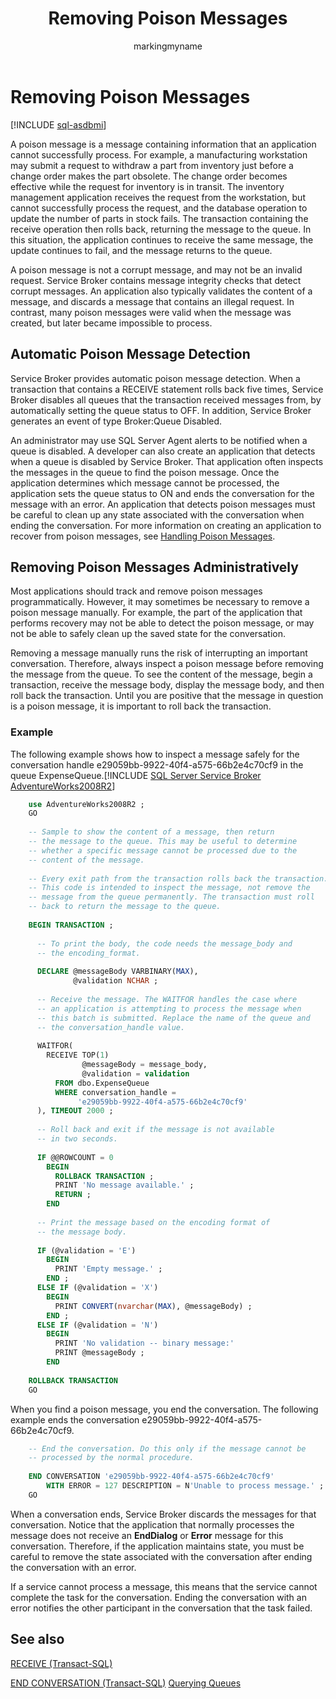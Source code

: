 ﻿---
title: Removing Poison Messages
description: "A poison message is a message containing information that an application cannot successfully process."
ms.prod: sql
ms.technology: configuration
ms.topic: conceptual
author: markingmyname
ms.author: maghan
ms.reviewer: mikeray
ms.date: "03/30/2022"
---

# Removing Poison Messages

[!INCLUDE [sql-asdbmi](../../includes/applies-to-version/sql-asdbmi.md)]

A poison message is a message containing information that an application cannot successfully process. For example, a manufacturing workstation may submit a request to withdraw a part from inventory just before a change order makes the part obsolete. The change order becomes effective while the request for inventory is in transit. The inventory management application receives the request from the workstation, but cannot successfully process the request, and the database operation to update the number of parts in stock fails. The transaction containing the receive operation then rolls back, returning the message to the queue. In this situation, the application continues to receive the same message, the update continues to fail, and the message returns to the queue.

A poison message is not a corrupt message, and may not be an invalid request. Service Broker contains message integrity checks that detect corrupt messages. An application also typically validates the content of a message, and discards a message that contains an illegal request. In contrast, many poison messages were valid when the message was created, but later became impossible to process.

## Automatic Poison Message Detection
Service Broker provides automatic poison message detection. When a transaction that contains a RECEIVE statement rolls back five times, Service Broker disables all queues that the transaction received messages from, by automatically setting the queue status to OFF. In addition, Service Broker generates an event of type Broker:Queue Disabled.

An administrator may use SQL Server Agent alerts to be notified when a queue is disabled. A developer can also create an application that detects when a queue is disabled by Service Broker. That application often inspects the messages in the queue to find the poison message. Once the application determines which message cannot be processed, the application sets the queue status to ON and ends the conversation for the message with an error. An application that detects poison messages must be careful to clean up any state associated with the conversation when ending the conversation. For more information on creating an application to recover from poison messages, see [Handling Poison Messages](handling-poison-messages.md).

## Removing Poison Messages Administratively
Most applications should track and remove poison messages programmatically. However, it may sometimes be necessary to remove a poison message manually. For example, the part of the application that performs recovery may not be able to detect the poison message, or may not be able to safely clean up the saved state for the conversation.

Removing a message manually runs the risk of interrupting an important conversation. Therefore, always inspect a poison message before removing the message from the queue. To see the content of the message, begin a transaction, receive the message body, display the message body, and then roll back the transaction. Until you are positive that the message in question is a poison message, it is important to roll back the transaction.

### Example

The following example shows how to inspect a message safely for the conversation handle e29059bb-9922-40f4-a575-66b2e4c70cf9 in the queue ExpenseQueue.[!INCLUDE [SQL Server Service Broker AdventureWorks2008R2](../../includes/service-broker-adventureworks-2008-r2.md)]

```sql
    use AdventureWorks2008R2 ;
    GO
    
    -- Sample to show the content of a message, then return
    -- the message to the queue. This may be useful to determine
    -- whether a specific message cannot be processed due to the
    -- content of the message.
    
    -- Every exit path from the transaction rolls back the transaction.
    -- This code is intended to inspect the message, not remove the
    -- message from the queue permanently. The transaction must roll
    -- back to return the message to the queue.
    
    BEGIN TRANSACTION ;
    
      -- To print the body, the code needs the message_body and
      -- the encoding_format.
    
      DECLARE @messageBody VARBINARY(MAX),
              @validation NCHAR ;
    
      -- Receive the message. The WAITFOR handles the case where
      -- an application is attempting to process the message when
      -- this batch is submitted. Replace the name of the queue and
      -- the conversation_handle value.
    
      WAITFOR(
        RECEIVE TOP(1) 
                @messageBody = message_body,
                @validation = validation
          FROM dbo.ExpenseQueue
          WHERE conversation_handle =
               'e29059bb-9922-40f4-a575-66b2e4c70cf9'
      ), TIMEOUT 2000 ;
    
      -- Roll back and exit if the message is not available
      -- in two seconds.
    
      IF @@ROWCOUNT = 0
        BEGIN
          ROLLBACK TRANSACTION ;
          PRINT 'No message available.' ;
          RETURN ;
        END
    
      -- Print the message based on the encoding format of
      -- the message body.
    
      IF (@validation = 'E')
        BEGIN
          PRINT 'Empty message.' ;
        END ;
      ELSE IF (@validation = 'X')
        BEGIN
          PRINT CONVERT(nvarchar(MAX), @messageBody) ;
        END ;
      ELSE IF (@validation = 'N')
        BEGIN
          PRINT 'No validation -- binary message:'
          PRINT @messageBody ;
        END
    
    ROLLBACK TRANSACTION
    GO
```

When you find a poison message, you end the conversation. The following example ends the conversation e29059bb-9922-40f4-a575-66b2e4c70cf9.

```sql
    -- End the conversation. Do this only if the message cannot be
    -- processed by the normal procedure.
    
    END CONVERSATION 'e29059bb-9922-40f4-a575-66b2e4c70cf9'
        WITH ERROR = 127 DESCRIPTION = N'Unable to process message.' ;
    GO
```

When a conversation ends, Service Broker discards the messages for that conversation. Notice that the application that normally processes the message does not receive an **EndDialog** or **Error** message for this conversation. Therefore, if the application maintains state, you must be careful to remove the state associated with the conversation after ending the conversation with an error.

If a service cannot process a message, this means that the service cannot complete the task for the conversation. Ending the conversation with an error notifies the other participant in the conversation that the task failed.

## See also
[RECEIVE (Transact-SQL)](../../t-sql/statements/receive-transact-sql.md)

[END CONVERSATION (Transact-SQL)](../../t-sql/statements/end-conversation-transact-sql.md)
[Querying Queues](querying-queues.md)

